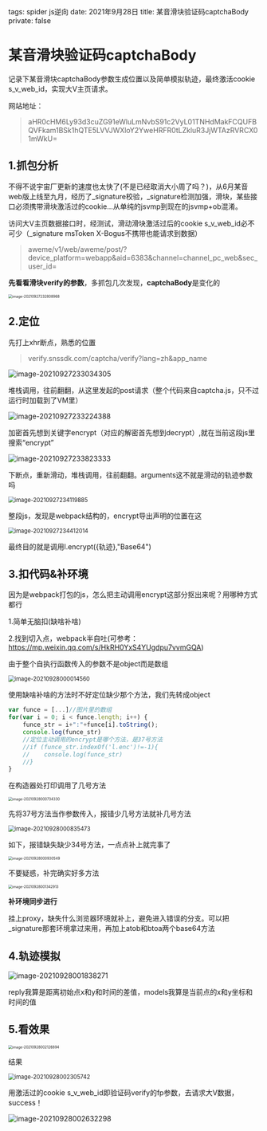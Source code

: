 tags: spider js逆向
date: 2021年9月28日
title: 某音滑块验证码captchaBody
private: false

# 某音滑块验证码captchaBody

记录下某音滑块captchaBody参数生成位置以及简单模拟轨迹，最终激活cookie s_v_web_id，实现大V主页请求。

网站地址：

> aHR0cHM6Ly93d3cuZG91eWluLmNvbS91c2VyL01TNHdMakFCQUFBQVFkam1BSk1hQTE5LVVJWXloY2YweHRFR0tLZkluR3JjWTAzRVRCX01mWkU=

## 1.抓包分析

不得不说宇宙厂更新的速度也太快了(不是已经取消大小周了吗？)，从6月某音web版上线至九月，经历了_signature校验，_signature检测加强，滑块，某些接口必须携带滑块激活过的cookie...从单纯的jsvmp到现在的jsvmp+ob混淆。

访问大V主页数据接口时，经测试，滑动滑块激活过后的cookie s_v_web_id必不可少（_signature msToken X-Bogus不携带也能请求到数据）

> aweme/v1/web/aweme/post/?device_platform=webapp&aid=6383&channel=channel_pc_web&sec_user_id=

**先看看滑块verify的参数**，多抓包几次发现，**captchaBody**是变化的

<img src="image-20210927232808968.png" alt="image-20210927232808968" style="zoom:50%;" />

## 2.定位

先打上xhr断点，熟悉的位置

> verify.snssdk.com/captcha/verify?lang=zh&app_name

![image-20210927233034305](image-20210927233034305.png)

堆栈调用，往前翻翻，从这里发起的post请求（整个代码来自captcha.js，只不过运行时加载到了VM里）

![image-20210927233224388](image-20210927233224388.png)

加密首先想到关键字encrypt（对应的解密首先想到decrypt）,就在当前这段js里搜索“encrypt”

![image-20210927233823333](image-20210927233823333.png)

下断点，重新滑动，堆栈调用，往前翻翻。arguments这不就是滑动的轨迹参数吗

<img src="image-20210927234119885.png" alt="image-20210927234119885" style="zoom:80%;" />

整段js，发现是webpack结构的，encrypt导出声明的位置在这

<img src="image-20210927234412014.png" alt="image-20210927234412014" style="zoom:80%;" />

最终目的就是调用l.encrypt({轨迹},"Base64")

## 3.扣代码&补环境

因为是webpack打包的js，怎么把主动调用encrypt这部分抠出来呢？用哪种方式都行

1.简单无脑扣(缺啥补啥)

2.找到切入点，webpack半自吐(可参考：https://mp.weixin.qq.com/s/HkRH0YxS4YUgdpu7vvmGQA)

由于整个自执行函数传入的参数不是object而是数组

<img src="image-20210928000014560.png" alt="image-20210928000014560" style="zoom:80%;" />

使用缺啥补啥的方法时不好定位缺少那个方法，我们先转成object

```javascript
var funce = [...]//图片里的数组
for(var i = 0; i < funce.length; i++) {
	funce_str = i+":"+funce[i].toString();
    console.log(funce_str)
    //定位主动调用的encrypt是哪个方法，是37号方法
	//if (funce_str.indexOf('l.enc')!=-1){
	//    console.log(funce_str)
    //}
}
```

在构造器处打印调用了几号方法

<img src="image-20210928000734330.png" alt="image-20210928000734330" style="zoom:50%;" />

先将37号方法当作参数传入，报错少几号方法就补几号方法

<img src="image-20210928000835473.png" alt="image-20210928000835473" style="zoom:80%;" />

如下，报错缺失缺少34号方法，一点点补上就完事了

<img src="image-20210928000930549.png" alt="image-20210928000930549" style="zoom:50%;" />

不要疑惑，补完确实好多方法

<img src="image-20210928001342913.png" alt="image-20210928001342913" style="zoom: 50%;" />

**补环境同步进行**

挂上proxy，缺失什么浏览器环境就补上，避免进入错误的分支。可以把_signature那套环境拿过来用，再加上atob和btoa两个base64方法

## 4.轨迹模拟

![image-20210928001838271](image-20210928001838271.png)

reply我算是距离初始点x和y和时间的差值，models我算是当前点的x和y坐标和时间的值

## 5.看效果

<img src="image-20210928002126894.png" alt="image-20210928002126894" style="zoom:50%;" />

结果

<img src="image-20210928002305742.png" alt="image-20210928002305742" style="zoom:80%;" />

用激活过的cookie s_v_web_id即验证码verify的fp参数，去请求大V数据，success！

![image-20210928002632298](image-20210928002632298.png)
